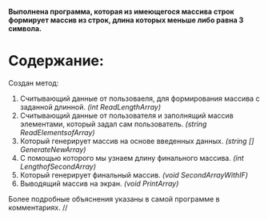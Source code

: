 **Выполнена программа, которая из имеющегося массива строк формирует массив из строк, длина которых меньше либо равна 3 символа.** 

# Содержание:
Создан метод:
1. Считывающий данные от пользоваеля, для формирования массива с заданной длинной. *(int ReadLengthArray)*
2. Считывающий данные от пользователя и заполнящий массив элементами, который задал сам пользователь. *(string ReadElementsofArray)*
3. Который генерирует массив на основе введенных данных. *(string [] GenerateNewArray)*
4. С помощью которого мы узнаем длину финального массива. *(int LengthofSecondArray)*
5. Который генерирует финальный массив. *(void SecondArrayWithIF)*
6. Выводящий массив на экран. *(void PrintArray)*

Более подробные объяснения указаны в самой программе в комментариях. //